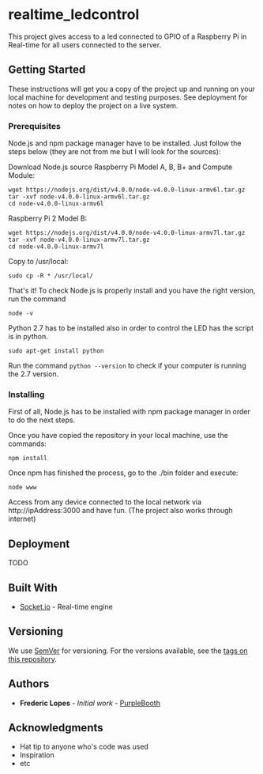 # realtime_ledcontrol

This project gives access to a led connected to GPIO of a Raspberry Pi in Real-time for all users connected to the server.

## Getting Started

These instructions will get you a copy of the project up and running on your local machine for development and testing purposes. See deployment for notes on how to deploy the project on a live system.

### Prerequisites

Node.js and npm package manager have to be installed. Just follow the steps below (they are not from me but I will look for the sources):

Download Node.js source Raspberry Pi Model A, B, B+ and Compute Module:
```
wget https://nodejs.org/dist/v4.0.0/node-v4.0.0-linux-armv6l.tar.gz
tar -xvf node-v4.0.0-linux-armv6l.tar.gz
cd node-v4.0.0-linux-armv6l
```

Raspberry Pi 2 Model B:
```
wget https://nodejs.org/dist/v4.0.0/node-v4.0.0-linux-armv7l.tar.gz
tar -xvf node-v4.0.0-linux-armv7l.tar.gz
cd node-v4.0.0-linux-armv7l
```

Copy to /usr/local:
```
sudo cp -R * /usr/local/
```
That's it! To check Node.js is properly install and you have the right version, run the command 
```
node -v
```

Python 2.7 has to be installed also in order to control the LED has the script is in python.
```
sudo apt-get install python
```
Run the command ```python --version``` to check if your computer is running the 2.7 version.

### Installing

First of all, Node.js has to be installed with npm package manager in order to do the next steps.

Once you have copied the repository in your local machine, use the commands:

```
npm install
```

Once npm has finished the process, go to the ./bin folder and execute:

```
node www
```

Access from any device connected to the local network via http://ipAddress:3000 and have fun. (The project also works through internet)

## Deployment

TODO

## Built With

* [Socket.io](https://github.com/socketio/socket.io) - Real-time engine

## Versioning

We use [SemVer](http://semver.org/) for versioning. For the versions available, see the [tags on this repository](https://github.com/your/project/tags). 

## Authors

* **Frederic Lopes** - *Initial work* - [PurpleBooth](https://github.com/lopesgon)

## Acknowledgments

* Hat tip to anyone who's code was used
* Inspiration
* etc

